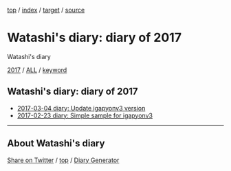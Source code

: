 [top](../index.html) / [index](index.html) / [target](https://igapyon.github.io/mydiary/2017/index.html) / [source](https://github.com/igapyon/mydiary/blob/gh-pages/2017/index.src.md) 

Watashi's diary: diary of 2017
=====================================================================================================
Watashi's diary

[2017](index.html)
/ [ALL](../idxall.html)
 / [keyword](../keyword/index.html)

## Watashi's diary: diary of 2017

* [2017-03-04 diary: Update igapyonv3 version](ig170304.html)
* [2017-02-23 diary: Simple sample for igapyonv3](ig170223.html)


----------------------------------------------------------------------------------------------------

## About Watashi's diary

[Share on Twitter](https://twitter.com/intent/tweet?hashtags=igapyon%2Cdiary%2C%E3%81%84%E3%81%8C%E3%81%B4%E3%82%87%E3%82%93&text=Watashi%27s+diary%3A+diary+of+2017&url=https%3A%2F%2Figapyon.github.io%2Fmydiary%2F2017%2Findex.html) / [top](../index.html) / [Diary Generator](https://github.com/igapyon/igapyonv3)

